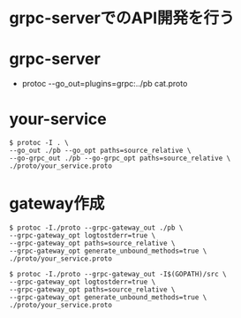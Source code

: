 # grpc-serverでのAPI開発を行う

# grpc-server
+ protoc --go_out=plugins=grpc:../pb cat.proto


# your-service

```
$ protoc -I . \
--go_out ./pb --go_opt paths=source_relative \
--go-grpc_out ./pb --go-grpc_opt paths=source_relative \
./proto/your_service.proto

```

# gateway作成

```
$ protoc -I./proto --grpc-gateway_out ./pb \
--grpc-gateway_opt logtostderr=true \
--grpc-gateway_opt paths=source_relative \
--grpc-gateway_opt generate_unbound_methods=true \
./proto/your_service.proto
```


```
$ protoc -I./proto --grpc-gateway_out -I$(GOPATH)/src \
--grpc-gateway_opt logtostderr=true \
--grpc-gateway_opt paths=source_relative \
--grpc-gateway_opt generate_unbound_methods=true \
./proto/your_service.proto


```
